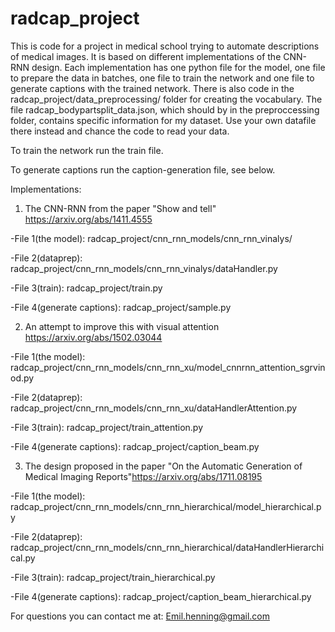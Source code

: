 # radcap_project
This is code for a project in medical school trying to automate descriptions of medical images. 
It is based on different implementations of the CNN-RNN design. Each implementation has one python file for the model, one file to prepare the data in batches, one file to train the network and one file to generate captions with the trained network. 
There is also code in the radcap_project/data_preprocessing/ folder for creating the vocabulary. The file radcap_bodypartsplit_data.json, which should by in the preproccessing folder, contains specific information for my dataset. Use your own datafile there instead and chance the code to read your data.

To train the network run the train file.

To generate captions run the caption-generation file, see below. 

Implementations:
1. The CNN-RNN from the paper "Show and tell" https://arxiv.org/abs/1411.4555

-File 1(the model): radcap_project/cnn_rnn_models/cnn_rnn_vinalys/

-File 2(dataprep): radcap_project/cnn_rnn_models/cnn_rnn_vinalys/dataHandler.py

-File 3(train): radcap_project/train.py

-File 4(generate captions): radcap_project/sample.py

2. An attempt to improve this with visual attention https://arxiv.org/abs/1502.03044

-File 1(the model): radcap_project/cnn_rnn_models/cnn_rnn_xu/model_cnnrnn_attention_sgrvinod.py

-File 2(dataprep): radcap_project/cnn_rnn_models/cnn_rnn_xu/dataHandlerAttention.py

-File 3(train): radcap_project/train_attention.py

-File 4(generate captions): radcap_project/caption_beam.py

3. The design proposed in the paper "On the Automatic Generation of Medical Imaging Reports"https://arxiv.org/abs/1711.08195

-File 1(the model): radcap_project/cnn_rnn_models/cnn_rnn_hierarchical/model_hierarchical.py

-File 2(dataprep): radcap_project/cnn_rnn_models/cnn_rnn_hierarchical/dataHandlerHierarchical.py

-File 3(train): radcap_project/train_hierarchical.py

-File 4(generate captions): radcap_project/caption_beam_hierarchical.py
  
  
For questions you can contact me at:
Emil.henning@gmail.com
